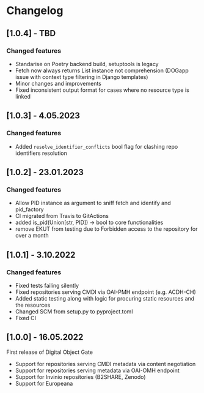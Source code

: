 # Changelog

## [1.0.4] - TBD

### Changed features
- Standarise on Poetry backend build, setuptools is legacy
- Fetch now always returns List instance not comprehension (DOGapp issue with context type filtering in Django templates)
- Minor changes and improvements
- Fixed inconsistent output format for cases where no resource type is linked


## [1.0.3] - 4.05.2023

### Changed features
- Added ```resolve_identifier_conflicts``` bool flag for clashing repo identifiers resolution

## [1.0.2] - 23.01.2023

### Changed features
- Allow PID instance as argument to sniff fetch and identify and pid_factory
- CI migrated from Travis to GitActions
- added is_pid(Union[str, PID]) -> bool to core functionalities
- remove EKUT from testing due to Forbidden access to the repository for over a month

## [1.0.1] - 3.10.2022

### Changed features
- Fixed tests failing silently
- Fixed repositories serving CMDI via OAI-PMH endpoint (e.g. ACDH-CH)
- Added static testing along with logic for procuring static resources and the resources
- Changed SCM from setup.py to pyproject.toml
- Fixed CI

## [1.0.0] - 16.05.2022

First release of Digital Object Gate
- Support for repositories serving CMDI metadata via content negotiation
- Support for repositories serving metadata via OAI-OMH endpoint 
- Support for Invinio repositories (B2SHARE, Zenodo)
- Support for Europeana

